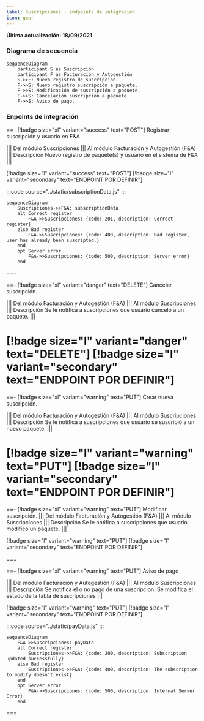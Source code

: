 ```yaml
---
label: Suscripciones - endpoints de integración
icon: gear
---
```


**Última actualización: 18/09/2021**
### Diagrama de secuencia


```mermaid
sequenceDiagram
    participant S as Suscripción
    participant F as Facturación y Autogestión
    S->>F: Nuevo registro de suscripción.
    F->>S: Nuevo registro suscripción a paquete.
    F->>S: Modificación de suscripción a paquete.
    F->>S: Cancelación suscripción a paquete.
    F->>S: Aviso de pago.

```
### Enpoints de integración

==- [!badge size="xl" variant="success" text="POST"]  Registrar suscripción y usuario en F&A

||| Del módulo
Suscripciones
||| Al módulo
Facturación y Autogestión (F&A)
||| Descripción
Nuevo registro de paquete(s) y usuario en el sistema de F&A
|||

[!badge size="l" variant="success" text="POST"] [!badge size="l" variant="secondary" text="ENDPOINT POR DEFINIR"]

:::code source="../static/subscriptionData.js" :::

```mermaid
sequenceDiagram
    Suscripciones->>F&A: subscriptionData
    alt Correct register
        F&A->>Suscripciones: {code: 201, description: Correct register}
    else Bad register
        F&A->>Suscripciones: {code: 400, description: Bad register, user has already been suscripted.}
    end
    opt Server error
        F&A->>Suscripciones: {code: 500, description: Server error}
    end
```
===


==- [!badge size="xl" variant="danger" text="DELETE"] Cancelar suscripción.

||| Del módulo
Facturación y Autogestión (F&A)
||| Al módulo
Suscripciones
||| Descripción
Se le notifica a suscripciones que usuario canceló a un paquete.
|||


[!badge size="l" variant="danger" text="DELETE"] [!badge size="l" variant="secondary" text="ENDPOINT POR DEFINIR"]
===

==- [!badge size="xl" variant="warning" text="PUT"] Crear nueva suscripción.

||| Del módulo
Facturación y Autogestión (F&A)
||| Al módulo
Suscripciones
||| Descripción
Se le notifica a suscripciones que usuario se suscribió a un nuevo paquete.
|||

[!badge size="l" variant="warning" text="PUT"] [!badge size="l" variant="secondary" text="ENDPOINT POR DEFINIR"]
===

==- [!badge size="xl" variant="warning" text="PUT"] Modificar suscripción.
||| Del módulo
Facturación y Autogestión (F&A)
||| Al módulo
Suscripciones
||| Descripción
Se le notifica a suscripciones que usuario modificó un paquete.
|||

[!badge size="l" variant="warning" text="PUT"] [!badge size="l" variant="secondary" text="ENDPOINT POR DEFINIR"]

===


==- [!badge size="xl" variant="warning" text="PUT"] Aviso de pago

||| Del módulo
Facturación y Autogestión (F&A)
||| Al módulo
Suscripciones
||| Descripción
Se notifica el o no pago de una suscripcion. Se modifica el estado de la tabla de suscripciones
|||

[!badge size="l" variant="warning" text="PUT"] [!badge size="l" variant="secondary" text="ENDPOINT POR DEFINIR"]


:::code source="../static/payData.js" :::

```mermaid
sequenceDiagram
    F&A->>Suscripciones: payData
    alt Correct register
        Suscripciones->>F&A: {code: 200, description: Subscription updated successfully}
    else Bad register
        Suscripciones->>F&A: {code: 400, description: The subscription to modify doesn't exist}
    end
    opt Server error
        F&A->>Suscripciones: {code: 500, description: Internal Server Error}
    end
```
===
